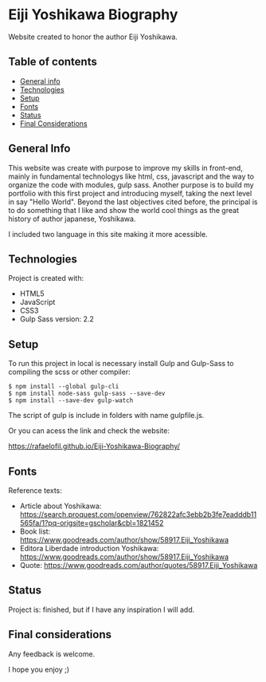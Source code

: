 # Eiji Yoshikawa Biography
Website created to honor the author Eiji Yoshikawa.

## Table of contents
* [General info](#general-info)
* [Technologies](#technologies)
* [Setup](#setup)
* [Fonts](#fonts)
* [Status](#status)
* [Final Considerations](#final-considerations)

## General Info
This website was create with purpose to improve my skills in front-end, mainly in fundamental technologys like html, css, javascript and the way to organize the code with modules, gulp sass.
Another purpose is to build my portfolio with this first project and introducing myself, taking the next level in say "Hello World".
Beyond the last objectives cited before, the principal is to do something that I like and show the world cool things as the great history of author japanese, Yoshikawa.

I included two language in this site making it more acessible. 

## Technologies
Project is created with:

* HTML5
* JavaScript
* CSS3
* Gulp Sass version: 2.2

## Setup
To run this project in local is necessary install Gulp and Gulp-Sass to compiling the scss or other compiler: 

```
$ npm install --global gulp-cli
$ npm install node-sass gulp-sass --save-dev
$ npm install --save-dev gulp-watch
```
The script of gulp is include in folders with name gulpfile.js.

Or you can acess the link and check the website:

https://rafaelofil.github.io/Eiji-Yoshikawa-Biography/

## Fonts

Reference texts:

* Article about Yoshikawa: https://search.proquest.com/openview/762822afc3ebb2b3fe7eadddb11565fa/1?pq-origsite=gscholar&cbl=1821452
* Book list: https://www.goodreads.com/author/show/58917.Eiji_Yoshikawa
* Editora Liberdade introduction Yoshikawa: https://www.goodreads.com/author/show/58917.Eiji_Yoshikawa
* Quote: https://www.goodreads.com/author/quotes/58917.Eiji_Yoshikawa

## Status

Project is: finished, but if I have any inspiration I will add. 

## Final considerations

Any feedback is welcome.

I hope you enjoy ;)
